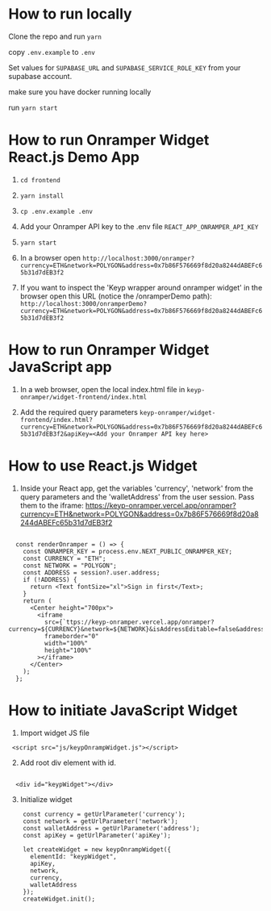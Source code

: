 
# How to run locally


Clone the repo and run `yarn` 

copy `.env.example` to `.env`

Set values for `SUPABASE_URL` and `SUPABASE_SERVICE_ROLE_KEY` from your supabase account.

make sure you have docker running locally

run `yarn start`


# How to run Onramper Widget React.js Demo App


1. `cd frontend`

2. `yarn install`

3. `cp .env.example .env`

4. Add your Onramper API key to the .env file `REACT_APP_ONRAMPER_API_KEY`

5. `yarn start`

6. In a browser open `http://localhost:3000/onramper?currency=ETH&network=POLYGON&address=0x7b86F576669f8d20a8244dABEFc65b31d7dEB3f2`

7. If you want to inspect the 'Keyp wrapper around onramper widget' in the browser open this URL (notice the /onramperDemo path): `http://localhost:3000/onramperDemo?currency=ETH&network=POLYGON&address=0x7b86F576669f8d20a8244dABEFc65b31d7dEB3f2`


# How to run Onramper Widget JavaScript app


1. In a web browser, open the local index.html file in `keyp-onramper/widget-frontend/index.html`

2. Add the required query parameters `keyp-onramper/widget-frontend/index.html?currency=ETH&network=POLYGON&address=0x7b86F576669f8d20a8244dABEFc65b31d7dEB3f2&apiKey=<Add your Onramper API key here>`



# How to use React.js Widget


1. Inside your React app, get the variables 'currency', 'network' from the query parameters and the 'walletAddress' from the user session. Pass them to the iframe:
https://keyp-onramper.vercel.app/onramper?currency=ETH&network=POLYGON&address=0x7b86F576669f8d20a8244dABEFc65b31d7dEB3f2

```

  const renderOnramper = () => {
    const ONRAMPER_KEY = process.env.NEXT_PUBLIC_ONRAMPER_KEY;
    const CURRENCY = "ETH";
    const NETWORK = "POLYGON";
    const ADDRESS = session?.user.address;
    if (!ADDRESS) {
      return <Text fontSize="xl">Sign in first</Text>;
    }
    return (
      <Center height="700px">
        <iframe
          src={`ttps://keyp-onramper.vercel.app/onramper?currency=${CURRENCY}&network=${NETWORK}&isAddressEditable=false&address=${ADDRESS}`}
          frameborder="0"
          width="100%"
          height="100%"
        ></iframe>
      </Center>
    );
  };

```

# How to initiate JavaScript Widget


1. Import widget JS file


```
 <script src="js/keypOnrampWidget.js"></script>
```


2. Add root div element with id.


```

  <div id="keypWidget"></div>

```



3. Initialize widget 


```
    const currency = getUrlParameter('currency');
    const network = getUrlParameter('network');
    const walletAddress = getUrlParameter('address');
    const apiKey = getUrlParameter('apiKey');

    let createWidget = new keypOnrampWidget({
      elementId: "keypWidget",
      apiKey,
      network,
      currency,
      walletAddress
    });
    createWidget.init();
    
  ```








